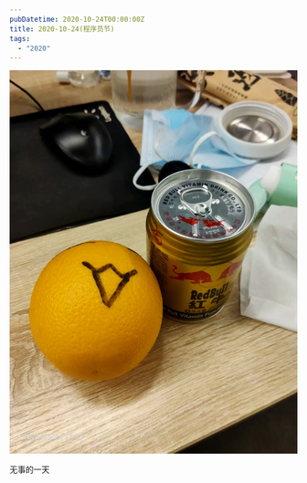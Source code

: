 ```yaml
---
pubDatetime: 2020-10-24T00:00:00Z
title: 2020-10-24(程序员节)
tags:
  - "2020"
---
```


![](../../img/6904315-ffcc49ee40539c69.jpg)

无事的一天

